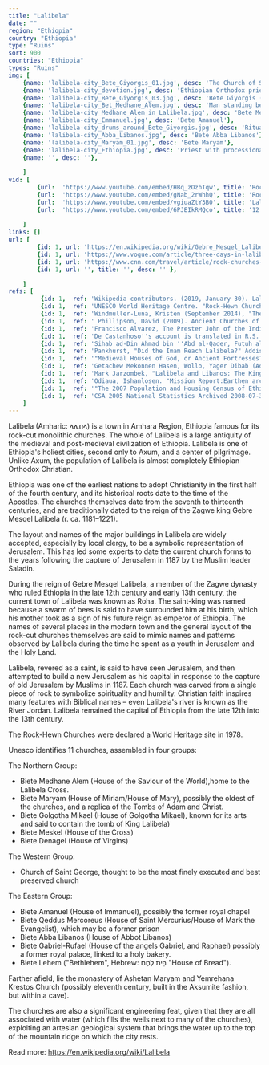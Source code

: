 ```yaml
---
title: "Lalibela"
date: ""
region: "Ethiopia"
country: "Ethiopia" 
type: "Ruins"
sort: 900
countries: "Ethiopia"
types: "Ruins"
img: [
    {name: 'lalibela-city_Bete_Giyorgis_01.jpg', desc: 'The Church of Saint George, one of many churches hewn into the rocky hills of Lalibela'},
    {name: 'lalibela-city_devotion.jpg', desc: 'Ethiopian Orthodox priests holding a procession in Lalibela'},
    {name: 'lalibela-city_Bete_Giyorgis_03.jpg', desc: 'Bete Giyorgis (Church of St. George), Lalibela, Ethiopia'},
    {name: 'lalibela-city_Bet_Medhane_Alem.jpg', desc: 'Man standing beside the walls of Biete Medhane Alem, believed to be the largest monolithic church in the world.'},
    {name: 'lalibela-city_Medhane_Alem_in_Lalibela.jpg', desc: 'Bete Medhane Alem'},
    {name: 'lalibela-city_Emmanuel.jpg', desc: 'Bete Amanuel'},
    {name: 'lalibela-city_drums_around_Bete_Giyorgis.jpg', desc: 'Ritual drums in a side track of Bete Giyorgis'},
    {name: 'lalibela-city_Abba_Libanos.jpg', desc: 'Bete Abba Libanos'},
    {name: 'lalibela-city_Maryam_01.jpg', desc: 'Bete Maryam'},
    {name: 'lalibela-city_Ethiopia.jpg', desc: 'Priest with processional crosses at St. Mary''s'},
    {name: '', desc: ''},
    
    ]
vid: [
        {url:  'https://www.youtube.com/embed/HBq_zOzhTqw', title: 'Rock-Hewn Churches of Lalibela, Ethiopia in HD'},
        {url:  'https://www.youtube.com/embed/gNab_2rWhhQ', title: 'Rock-Hewn Churches, Lalibela '},
        {url:  'https://www.youtube.com/embed/vgiuaZtY3B0', title: 'Lalibela (Ethiopia) Vacation Travel'},
        {url:  'https://www.youtube.com/embed/6PJEIkRMQco', title: '12 Facts About Lalibela: The biggest monolithic temples'},
         
    ]
links: []
url: [
        {id: 1, url: 'https://en.wikipedia.org/wiki/Gebre_Mesqel_Lalibela', title: 'Gebre Mesqel Lalibela', desc: 'Lalibela (Ge''ez: ላሊበላ), regnal name Gebre Meskel (Ge''ez: ገብረ መስቀል, lit. ''Servant of the Cross''; 1162 – 1221) was Emperor of Ethiopia of the Zagwe dynasty, reigning from 1181 to 1221. Perhaps the most well-known of the Zagwe monarchs, the namesake monolithic churches of Lalibela are attributed to his reign, although recent scholarship has suggested origins as early as the late Aksumite period, with the complex reaching its present form during his time. He is venerated as a saint by the Orthodox Tewahedo churches.' },
        {id: 1, url: 'https://www.vogue.com/article/three-days-in-lalibela-ethiopia', title: 'Why Lalibela, Ethiopia, Is the Next Machu Picchu', desc: '' },
        {id: 1, url: 'https://www.cnn.com/travel/article/rock-churches-lalibela-ethiopia/index.html', title: 'Rock churches of Lalibela, the Jerusalem of Ethiopia', desc: '' },
        {id: 1, url: '', title: '', desc: '' },

    ]
refs: [
         {id: 1,  ref: 'Wikipedia contributors. (2019, January 30). Lalibela. In Wikipedia, The Free Encyclopedia. Retrieved 20:42, March 18, 2019, from ', url: 'https://en.wikipedia.org/w/index.php?title=Lalibela&oldid=880976211'},
         {id: 1,  ref: 'UNESCO World Heritage Centre. "Rock-Hewn Churches, Lalibela". unesco.org.', url: 'http://whc.unesco.org/en/list/18'},
         {id: 1,  ref: 'Windmuller-Luna, Kristen (September 2014), "The Rock-hewn Churches of Lalibela", Heilbrunn Timeline of Art History, New York: The Metropolitan Museum of Art, retrieved 27 July 2017', url: 'https://www.metmuseum.org/toah/hd/lali/hd_lali.htm'},
         {id: 1,  ref: ' Phillipson, David (2009). Ancient Churches of Ethiopia: Fourth-fourteenth Centuries. Yale University Press. p. 181. ISBN 978-0-300-14156-6.', url: 'https://books.google.com/books?id=Br5YPQAACAAJ'},
         {id: 1,  ref: 'Francisco Alvarez, The Prester John of the Indies, translated by Charles Fraser Beckingham and George Wynn Brereton Huntingford (Cambridge: Hakluyt Society, 1961), p. 226. Beckingham and Huntingford added an appendix that discusses Alvarez''s description of these churches, pp. 526–42.', url: ''},
         {id: 1,  ref: 'De Castanhoso''s account is translated in R.S. Whiteway, The Portuguese Expedition to Ethiopia (London: The Hakluyt Society, 1902), pp. 94–98.', url: ''},
         {id: 1,  ref: 'Sihab ad-Din Ahmad bin ''Abd al-Qader, Futuh al-Habasa: The conquest of Ethiopia, translated by Paul Lester Stenhouse with annotations by Richard Pankhurst (Hollywood: Tsehai, 2003), pp. 346f.', url: ''},
         {id: 1,  ref: 'Pankhurst, "Did the Imam Reach Lalibela?" Addis Tribune, 21 November 2003', url: ''},
         {id: 1,  ref: '"Medieval Houses of God, or Ancient Fortresses?" Archaeology (November/December, 2004), p. 10.', url: ''},
         {id: 1,  ref: 'Getachew Mekonnen Hasen, Wollo, Yager Dibab (Addis Ababa: Nigd Matemiya Bet, 1992), p. 24.', url: ''},
         {id: 1,  ref: 'Mark Jarzombek, "Lalibela and Libanos: The King and the Hydro-Engineer of 13th Century Ethiopia" (PDF), Construction Ahead, (May–June 2007): 16–21', url: 'http://web.mit.edu/mmj4/www/downloads/const_ahead2007.pdf'},
         {id: 1,  ref: 'Odiaua, Ishanlosen. "Mission Report:Earthen architecture on the Lalibela World Heritage Site" (PDF). http://whc.unesco.org/en/earthen-architecture/. UNESCO. Retrieved 25 July 2014. ', url: 'http://whc.unesco.org/uploads/activities/documents/activity-21-9.pdf'},
         {id: 1,  ref: '"The 2007 Population and Housing Census of Ethiopia: Statistical Report for Amhara Region"" (PDF). Central Statistical Agency. 31 May 2010. Archived from the original (PDF) on 19 January 2017. Retrieved 29 September 2016.', url: 'https://web.archive.org/web/20170119020450/http://www.csa.gov.et/images/documents/pdf_files/regional/Amhara1.pdf'},
         {id: 1,  ref: 'CSA 2005 National Statistics Archived 2008-07-31 at the Wayback Machine, Table B.3', url: ''}
    ]
---
```

Lalibela (Amharic: ላሊበላ) is a town in Amhara Region, Ethiopia famous for its rock-cut monolithic churches. The whole of Lalibela is a large antiquity of the medieval and post-medieval civilization of Ethiopia. Lalibela is one of Ethiopia's holiest cities, second only to Axum, and a center of pilgrimage. Unlike Axum, the population of Lalibela is almost completely Ethiopian Orthodox Christian.

Ethiopia was one of the earliest nations to adopt Christianity in the first half of the fourth century, and its historical roots date to the time of the Apostles. The churches themselves date from the seventh to thirteenth centuries, and are traditionally dated to the reign of the Zagwe king Gebre Mesqel Lalibela (r. ca. 1181–1221).

The layout and names of the major buildings in Lalibela are widely accepted, especially by local clergy, to be a symbolic representation of Jerusalem. This has led some experts to date the current church forms to the years following the capture of Jerusalem in 1187 by the Muslim leader Saladin.

During the reign of Gebre Mesqel Lalibela, a member of the Zagwe dynasty who ruled Ethiopia in the late 12th century and early 13th century, the current town of Lalibela was known as Roha. The saint-king was named because a swarm of bees is said to have surrounded him at his birth, which his mother took as a sign of his future reign as emperor of Ethiopia. The names of several places in the modern town and the general layout of the rock-cut churches themselves are said to mimic names and patterns observed by Lalibela during the time he spent as a youth in Jerusalem and the Holy Land.

Lalibela, revered as a saint, is said to have seen Jerusalem, and then attempted to build a new Jerusalem as his capital in response to the capture of old Jerusalem by Muslims in 1187. Each church was carved from a single piece of rock to symbolize spirituality and humility. Christian faith inspires many features with Biblical names – even Lalibela's river is known as the River Jordan. Lalibela remained the capital of Ethiopia from the late 12th into the 13th century.

The Rock-Hewn Churches were declared a World Heritage site in 1978.

Unesco identifies 11 churches, assembled in four groups:

The Northern Group:
<ul>
    <li>
        Biete Medhane Alem (House of the Saviour of the World),home to the Lalibela Cross.
    </li>
    <li>
        Biete Maryam (House of Miriam/House of Mary), possibly the oldest of the churches, and a replica of the Tombs of Adam and Christ.
    </li>
    <li>
        Biete Golgotha Mikael (House of Golgotha Mikael), known for its arts and said to contain the tomb of King Lalibela)
    </li>
    <li>Biete Meskel (House of the Cross)</li>
    <li>Biete Denagel (House of Virgins)</li>
</ul>

The Western Group:
<ul>
    <li>
        Church of Saint George, thought to be the most finely executed and best preserved church
    </li>
</ul>

The Eastern Group:
<ul>
    <li>
        Biete Amanuel (House of Immanuel), possibly the former royal chapel
    </li>
    <li>
        Biete Qeddus Mercoreus (House of Saint Mercurius/House of Mark the Evangelist), which may be a former prison
    </li>
    <li>
        Biete Abba Libanos (House of Abbot Libanos)
    </li>
    <li>
        Biete Gabriel-Rufael (House of the angels Gabriel, and Raphael) possibly a former royal palace, linked to a holy bakery.
    </li>
    <li>
        Biete Lehem ("Bethlehem", Hebrew: בֵּית לֶחֶם‎ "House of Bread").
    </li>
    
</ul>

Farther afield, lie the monastery of Ashetan Maryam and Yemrehana Krestos Church (possibly eleventh century, built in the Aksumite fashion, but within a cave).

The churches are also a significant engineering feat, given that they are all associated with water (which fills the wells next to many of the churches), exploiting an artesian geological system that brings the water up to the top of the mountain ridge on which the city rests.

Read more: https://en.wikipedia.org/wiki/Lalibela
